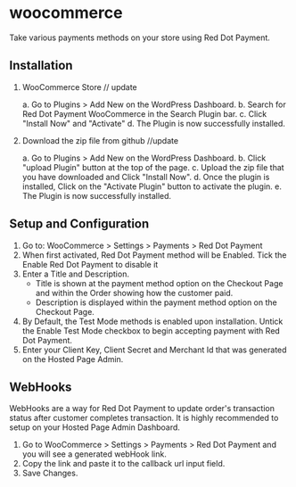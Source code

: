 # woocommerce

Take various payments methods on your store using Red Dot Payment.

## Installation 

1. WooCommerce Store // update

    a. Go to Plugins > Add New on the WordPress Dashboard.
    b. Search for Red Dot Payment WooCommerce in the Search Plugin bar. 
    c. Click "Install Now" and "Activate"
    d. The Plugin is now successfully installed.

2. Download the zip file from github //update

    a. Go to Plugins > Add New on the WordPress Dashboard.
    b. Click "upload Plugin" button at the top of the page.
    c. Upload the zip file that you have downloaded and Click "Install Now".
    d. Once the plugin is installed, Click on the "Activate Plugin" button to activate the plugin.
    e. The Plugin is now successfully installed.

## Setup and Configuration

1. Go to: WooCommerce > Settings > Payments > Red Dot Payment
2. When first activated, Red Dot Payment method will be Enabled. Tick the Enable Red Dot Payment to disable it
3. Enter a Title and Description.
    - Title is shown at the payment method option on the Checkout Page and within the Order showing how the customer paid.
    - Description is displayed within the payment method option on the Checkout Page.
4. By Default, the Test Mode methods is enabled upon installation. Untick the Enable Test Mode checkbox to begin accepting payment with Red Dot Payment.
5. Enter your Client Key, Client Secret and Merchant Id that was generated on the Hosted Page Admin.

## WebHooks

WebHooks are a way for Red Dot Payment to update order's transaction status after customer completes transaction.
It is highly recommended to setup on your Hosted Page Admin Dashboard. 

1. Go to WooCommerce > Settings > Payments > Red Dot Payment and you will see a generated webHook link. 
2. Copy the link and paste it to the callback url input field. 
3. Save Changes.



